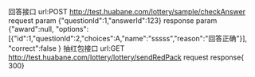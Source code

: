 回答接口
url:POST http://test.huabane.com/lottery/sample/checkAnswer
request param
{"questionId":1,"answerId":123}
response param
{"award":null,
 "options":[{"id":1,"questionId":2,"choices":A,"name":"sssss","reason":"回答正确"}],
 "correct":false
}
抽红包接口
url:GET http://test.huabane.com/lottery/lottery/sendRedPack
request 
response{
300}
